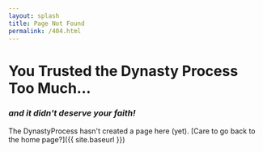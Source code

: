 ```yaml
---
layout: splash
title: Page Not Found
permalink: /404.html
---
```


# You Trusted the Dynasty Process Too Much...
### *and it didn't deserve your faith!*

The DynastyProcess hasn't created a page here (yet). [Care to go back to the home page?]({{ site.baseurl }})
